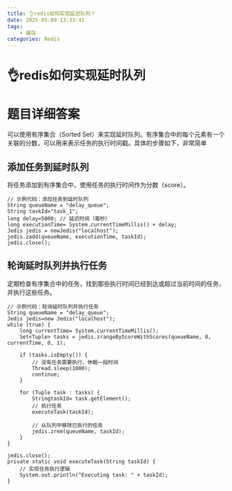 ```yaml
---
title: 👌redis如何实现延迟队列？
date: 2025-05-09 13:33:41
tags:
	- 缓存
categories: Redis
---
```



# 👌redis如何实现延时队列

# 题目详细答案
可以使用有序集合（Sorted Set）来实现延时队列。有序集合中的每个元素有一个关联的分数，可以用来表示任务的执行时间戳。具体的步骤如下，非常简单

## 添加任务到延时队列
将任务添加到有序集合中，使用任务的执行时间作为分数（score）。

```plain
// 示例代码：添加任务到延时队列
String queueName = "delay_queue";
String taskId="task_1";
long delay=5000; // 延迟时间（毫秒）
long executionTime= System.currentTimeMillis() + delay;
Jedis jedis = newJedis("localhost");
jedis.zadd(queueName, executionTime, taskId);
jedis.close();
```

## 轮询延时队列并执行任务
定期检查有序集合中的任务，找到那些执行时间已经到达或超过当前时间的任务，并执行这些任务。

```plain
// 示例代码：轮询延时队列并执行任务
String queueName = "delay_queue";
Jedis jedis=new Jedis("localhost");
while (true) {
    long currentTime= System.currentTimeMillis();
    Set<Tuple> tasks = jedis.zrangeByScoreWithScores(queueName, 0, currentTime, 0, 1);

    if (tasks.isEmpty()) {
        // 没有任务需要执行，休眠一段时间
        Thread.sleep(1000);
        continue;
    }

    for (Tuple task : tasks) {
        StringtaskId= task.getElement();
        // 执行任务
        executeTask(taskId);

        // 从队列中移除已执行的任务
        jedis.zrem(queueName, taskId);
    }
}

jedis.close();
private static void executeTask(String taskId) {
    // 实现任务执行逻辑
    System.out.println("Executing task: " + taskId);
}
```